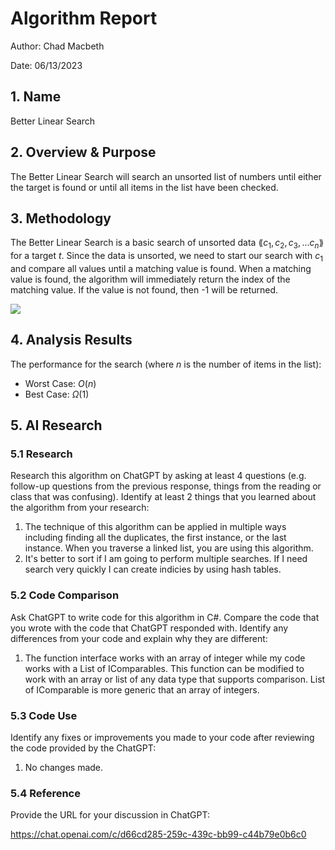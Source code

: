 # Algorithm Report

Author: Chad Macbeth

Date: 06/13/2023

## 1. Name
Better Linear Search

## 2. Overview & Purpose
The Better Linear Search will search an unsorted list of numbers until either the target is found or until all items in the list have been checked.

## 3. Methodology

The Better Linear Search is a basic search of unsorted data $\lang c_1, c_2, c_3, ... c_n \rang$ for a target $t$.  Since the data is unsorted, we need to start our search with $c_1$ and compare all values until a matching value is found.  When a matching value is found, the algorithm will immediately return the index of the matching value.  If the value is not found, then -1 will be returned.

![](images/BetterLinearSearch.drawio.png)

## 4. Analysis Results

The performance for the search (where $n$ is the number of items in the list):

* Worst Case: $O(n)$
* Best Case: $\Omega(1)$

## 5. AI Research

### 5.1 Research

Research this algorithm on ChatGPT by asking at least 4 questions (e.g. follow-up questions from the previous response, things from the reading or class that was confusing).  Identify at least 2 things that you learned about the algorithm from your research:

1. The technique of this algorithm can be applied in multiple ways including finding all the duplicates, the first instance, or the last instance.  When you traverse a linked list, you are using this algorithm.
2. It's better to sort if I am going to perform multiple searches.  If I need search very quickly I can create indicies by using hash tables.

### 5.2 Code Comparison

Ask ChatGPT to write code for this algorithm in C#.  Compare the code that you wrote with the code that ChatGPT responded with.  Identify any differences from your code and explain why they are different:

1. The function interface works with an array of integer while my code works with a List of IComparables.  This function can be modified to work with an array or list of any data type that supports comparison.  List of IComparable is more generic that an array of integers.

### 5.3 Code Use

Identify any fixes or improvements you made to your code after reviewing the code provided by the ChatGPT:

1. No changes made.  

### 5.4 Reference

Provide the URL for your discussion in ChatGPT:

https://chat.openai.com/c/d66cd285-259c-439c-bb99-c44b79e0b6c0